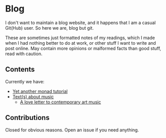 # Blog

I don't want to maintain a blog website, and it happens that I am a casual Git(Hub) user. So here we are, blog but git.

These are sometimes just formatted notes of my readings, which I made when I had nothing better to do at work, or other stuff I want to write and post online. May contain more opinions or malformed facts than good stuff, read with caution.

## Contents

Currently we have:

- [Yet another monad tutorial](./yet_another_monad_tutorial/monads%20(1st%20half)%20-%20functors%20and%20applicatives.md)
- [Text(s) about music](./music/)
  - [A love letter to contemporary art music](./music/letter-to-contemporary-art-music.md)

## Contributions

Closed for obvious reasons. Open an issue if you need anything.
